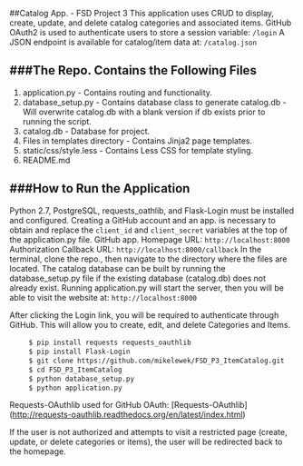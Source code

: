##Catalog App. - FSD Project 3
This application uses CRUD to display, create, update, and delete catalog categories and associated items.
GitHub OAuth2 is used to authenticate users to store a session variable: <code>/login</code>
A JSON endpoint is available for catalog/item data at: <code>/catalog.json</code>

###The Repo. Contains the Following Files
-------------------------------------
 1. application.py - Contains routing and functionality.
 2. database_setup.py - Contains database class to generate catalog.db - Will overwrite catalog.db with a blank version if db exists prior to running the script.
 3. catalog.db - Database for project.
 4. Files in templates directory - Contains Jinja2 page templates.
 5. static/css/style.less - Contains Less CSS for template styling.
 6. README.md

###How to Run the Application
-------------------------
Python 2.7, PostgreSQL, requests_oathlib, and Flask-Login must be installed and configured.
Creating a GitHub account and an app. is necessary to obtain and replace the <code>client_id</code> and <code>client_secret</code> variables at the top of the application.py file.
GitHub app. Homepage URL: <code>http://localhost:8000</code> 
Authorization Callback URL: <code>http://localhost:8000/callback</code>
In the terminal, clone the repo., then navigate to the directory where the files are located.
The catalog database can be built by running the database_setup.py file if the existing database (catalog.db) does not already exist.
Running application.py will start the server, then you will be able to visit the website at:
<code>http://localhost:8000</code>

After clicking the Login link, you will be required to authenticate through GitHub. This will allow you to create, edit, and delete Categories and Items.
<pre>
    <code>$ pip install requests requests_oauthlib</code>
    <code>$ pip install Flask-Login</code>
	<code>$ git clone https://github.com/mikelewek/FSD_P3_ItemCatalog.git</code>
	<code>$ cd FSD_P3_ItemCatalog</code>
	<code>$ python database_setup.py</code>
	<code>$ python application.py</code>
</pre>


Requests-OAuthlib used for GitHub OAuth: [Requests-OAuthlib] (http://requests-oauthlib.readthedocs.org/en/latest/index.html)

If the user is not authorized and attempts to visit a restricted page (create, update, or delete categories or items), the user will be redirected back to the homepage.